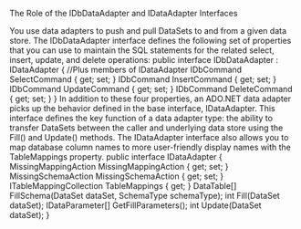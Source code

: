 The Role of the IDbDataAdapter and IDataAdapter Interfaces

You use data adapters to push and pull DataSets to and from a given data store. The IDbDataAdapter
interface defines the following set of properties that you can use to maintain the SQL statements for the
related select, insert, update, and delete operations:
public interface IDbDataAdapter : IDataAdapter
{
//Plus members of IDataAdapter
IDbCommand SelectCommand { get; set; }
IDbCommand InsertCommand { get; set; }
IDbCommand UpdateCommand { get; set; }
IDbCommand DeleteCommand { get; set; }
}
In addition to these four properties, an ADO.NET data adapter picks up the behavior defined in the
base interface, IDataAdapter. This interface defines the key function of a data adapter type: the ability to
transfer DataSets between the caller and underlying data store using the Fill() and Update() methods. The
IDataAdapter interface also allows you to map database column names to more user-friendly display names
with the TableMappings property.
public interface IDataAdapter
{
MissingMappingAction MissingMappingAction { get; set; }
MissingSchemaAction MissingSchemaAction { get; set; }
ITableMappingCollection TableMappings { get; }
DataTable[] FillSchema(DataSet dataSet, SchemaType schemaType);
int Fill(DataSet dataSet);
IDataParameter[] GetFillParameters();
int Update(DataSet dataSet);
}

